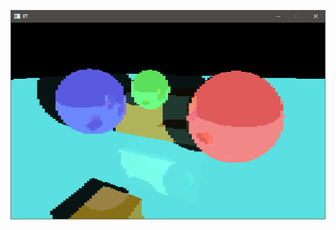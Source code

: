 ![alt text](https://raw.githubusercontent.com/tonmat/gl-raytracing-java/master/src/main/resources/images/ss.png?raw=true)